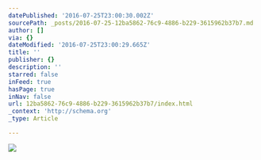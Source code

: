 ```yaml
---
datePublished: '2016-07-25T23:00:30.002Z'
sourcePath: _posts/2016-07-25-12ba5862-76c9-4886-b229-3615962b37b7.md
author: []
via: {}
dateModified: '2016-07-25T23:00:29.665Z'
title: ''
publisher: {}
description: ''
starred: false
inFeed: true
hasPage: true
inNav: false
url: 12ba5862-76c9-4886-b229-3615962b37b7/index.html
_context: 'http://schema.org'
_type: Article

---
```

![](https://the-grid-user-content.s3-us-west-2.amazonaws.com/0ba14fe4-bf5d-4afa-9aef-e12ea642e948.jpg)